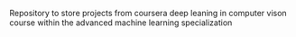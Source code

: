 Repository to store projects from coursera deep leaning in computer vison course within the advanced machine learning specialization